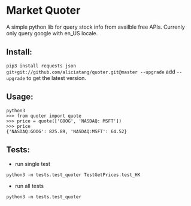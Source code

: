 # Market Quoter
A simple python lib for query stock info from availble free APIs.
Currenly only query google with en_US locale.

## Install:
`pip3 install requests json git+git://github.com/aliciatang/quoter.git@master --upgrade`
add `--upgrade` to get the latest version.

## Usage:
```
python3
>>> from quoter import quote
>>> price = quote(['GOOG', 'NASDAQ: MSFT'])
>>> price
{'NASDAQ:GOOG': 825.89, 'NASDAQ:MSFT': 64.52}
```

## Tests:

* run single test
```
python3 -m tests.test_quoter TestGetPrices.test_HK
```

* run all tests
```
python3 -m tests.test_quoter
```
